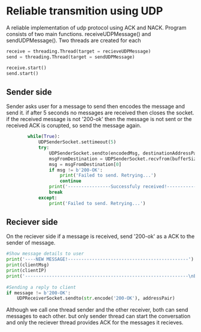 # Reliable transmition using UDP
A reliable implementation of udp protocol using ACK and NACK. Program consists of two main functions. receiveUDPMessage() and sendUDPMessage().
Two threads are created for each 
```python
receive = threading.Thread(target = recieveUDPMessage)
send = threading.Thread(target = sendUDPMessage)

receive.start()
send.start()
```
## Sender side
Sender asks user for a message to send then encodes the message and send it. if after 5 seconds no messages are received then closes the socket. if the received message is not '200-ok' then the message is not sent or the received ACK is corupted, so send the message again.
```python
        while(True):
            UDPSenderSocket.settimeout(5)
            try:
                UDPSenderSocket.sendto(encodedMsg, destinationAddressPair)
                msgFromDestination = UDPSenderSocket.recvfrom(bufferSize)
                msg = msgFromDestination[0]
                if msg != b'200-OK':
                    print('Failed to send. Retrying...')
                    continue
                print('----------------Successfuly received!----------------\n')
                break
            except:
                print('Failed to send. Retrying...')
```
## Reciever side
On the reciever side if a message is received, send '200-ok' as a ACK to the sender of message.
 ```python
 #Show message details to user
 print('----NEW MESSAGE!---------------------------------------------')
 print(clientMsg)
 print(clientIP)
 print('-------------------------------------------------------------\nEnter your message tosend:\n')
        
 #Sending a reply to client
 if message != b'200-OK':
     UDPReceiverSocket.sendto(str.encode('200-OK'), addressPair)
 ```
 Although we call one thread sender and the other receiver, both can send messages to each other. but only sender thread can start the conversation and only the reciever thread provides ACK for the messages it recieves.
